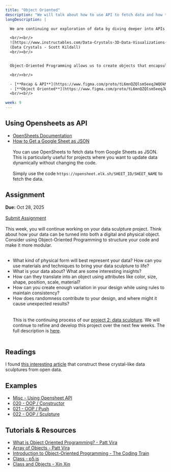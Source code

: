 ```yaml
---
title: "Object Oriented"
description: "We will talk about how to use API to fetch data and how to construct objects for better code organization."
longDescription: |

  We are continuing our exploration of data by diving deeper into APIs and how to fetch data from external sources. Additionally, we will introduce the concept of Object-Oriented Programming (OOP) to help organize our code better and make it more modular.

  <br/><br/>
  ![https://www.instructables.com/Data-Crystals-3D-Data-Visualizations-from-Open-Dat/](/weeks/crystal.png)
  (Data Crystals - Scott Kildall)
  <br/><br/>


  Object-Oriented Programming allows us to create objects that encapsulate data and behavior, making our code more reusable and easier to manage. We will discuss how this paradigm can be applied in our data sculpture projects.

  <br/><br/>

  - [**Recap & API**](https://www.figma.com/proto/tL6mnQZQlsm5eeqJWQOkM4/-Tech-A--Week-9?page-id=0%3A1&node-id=6005-52&viewport=36%2C2748%2C0.07&t=Cuxks3r1YSRmYazV-1&scaling=contain&content-scaling=fixed)
  - [**Object Oriented**](https://www.figma.com/proto/tL6mnQZQlsm5eeqJWQOkM4/-Tech-A--Week-9?page-id=0%3A1&node-id=16004-26&viewport=36%2C2748%2C0.07&t=Cuxks3r1YSRmYazV-1&scaling=contain&content-scaling=fixed)
  <br/><br/>

week: 9
---
```


## Using Opensheets as API

- [OpenSheets Documentation](https://opensheet.elk.sh/)
- [How to Get a Google Sheet as JSON](https://ben.page/google-sheets-json)
  <br/><br/>
  You can use OpenSheets to fetch data from Google Sheets as JSON. This is particularly useful for projects where you want to update data dynamically without changing the code.
  <br/><br/>
  Simply use the code `https://opensheet.elk.sh/SHEET_ID/SHEET_NAME` to fetch the data.

## Assignment

**Due:** Oct 28, 2025
<br/><br/>
<a class="btn-primary" href="https://forms.gle/Fev6UZQf8z8rzyUg9">Submit Assignment</a>
<br/><br/>
This week, you will continue working on your data sculpture project. Think about how your data can be turned into both a digital and physical object. Consider using Object-Oriented Programming to structure your code and make it more modular.
<br/><br/>

- What kind of physical form will best represent your data? How can you use materials and techniques to bring your data sculpture to life?
- What is your data about? What are some interesting insights?
- How can they translate into an object using attributes like color, size, shape, position, scale, material?
- How can you create enough variation in your design while using rules to maintain consistency?
- How does randomness contribute to your design, and where might it cause unexpected results?
  <br/><br/><br/>
  This is the continuing process of our [project 2: data sculpture](https://tech-a.designfuture.space/#module-2:-data-as-material). We will continue to refine and develop this project over the next few weeks. The full description is [here](https://tech-a.designfuture.space/#module-2:-data-as-material).
  <br/><br/>

## Readings

I found [this interesting article](https://www.instructables.com/Data-Crystals-3D-Data-Visualizations-from-Open-Dat/) that construct these crystal-like data sculptures from open data.

## Examples

- [Misc - Using Opensheet API](https://editor.p5js.org/munusshih/sketches/YLVJxXJ9z)
- [020 - OOP / Constructor](https://editor.p5js.org/munusshih/sketches/6rrEoPiQg)
- [021 - OOP / Push](https://editor.p5js.org/munusshih/sketches/rkWVkWcc4)
- [022 - OOP / Sculpture](https://editor.p5js.org/munusshih/sketches/DRykY8zYX)

## Tutorials & Resources

- [What is Object Oriented Programming? - Patt Vira](https://www.youtube.com/watch?v=qL7-i9lF88U)
- [Array of Objects - Patt Vira](https://www.youtube.com/watch?v=zdi2ZOSpBuM)
- [Introduction to Object-Oriented Programming - The Coding Train](https://www.youtube.com/watch?v=xG2Vbnv0wvg)
- [Class - p5.js](https://p5js.org/reference/p5/class/)
- [Class and Objects - Xin Xin](https://www.youtube.com/watch?v=JN0u2oW3RA0)
